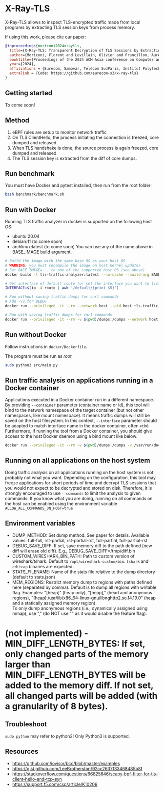 # X-Ray-TLS

X-Ray-TLS allows to inspect TLS-encrypted traffic made from local programs by extracting TLS session keys from process memory.

If using this work, please cite [our paper](https://s3.eurecom.fr/docs/asiaccs24_moriconi.pdf):
```bibtex
@inproceedings{moriconi2024xraytls,
  title={X-Ray-TLS: Transparent Decryption of TLS Sessions by Extracting Session Keys from Memory},
  author={Moriconi, Florent and Levillain, Olivier and Francillon, Aurélien and Troncy, Raphael},
  booktitle={Proceedings of the 2024 ACM Asia conference on Computer and Communications Security (ASIACCS)},
  year={2024},
  affiliations = {Eurecom, Samovar, Télécom SudParis, Institut Polytechnique de Paris}
  extralink = {Code: https://github.com/eurecom-s3/x-ray-tls}
}
```

## Getting started

To come soon!

## Method

1. eBPF rules are setup to monitor network traffic
2. On TLS ClientHello, the process initiating the connection is freezed, core dumped and released.
3. When TLS handshake is done, the source process is again freezed, core dumped and released.
4. The TLS session key is extracted from the diff of core dumps.


## Run benchmark

You must have Docker and pytest installed, then run from the root folder:

```sh
bash benchmark/benchmark.sh 
```


## Run with Docker

Running TLS traffic analyzer in docker is supported on the following host OS:
- ubuntu:20.04
- debian:11 (to come soon)
- archlinux:latest (to come soon)
You can use any of the name above in BASE_IMAGE build argument.

```sh
# Build the image with the same base OS as your host OS
# WARNING: you must recompile the image on host kernel updates
# Set BASE_IMAGE=... to one of the supported host OS (see above)
docker build -t tls-traffic-analyzer:latest --no-cache --build-arg BASE_IMAGE=ubuntu:20.04 -f docker/Dockerfile .

# Get interface of default route (or set the interface you want to listen on)
INTERFACE=$(ip -4 route | awk '/default/{print $5}')

# Run without saving traffic dumps for curl commands
# Add -vv for DEBUG
docker run --privileged -it --rm --network host --pid host tls-traffic-analyzer:latest -i $INTERFACE --commands curl

# Run with saving traffic dumps for curl commands
docker run --privileged -it --rm -v $(pwd)/dumps:/dumps --network host --pid host tls-traffic-analyzer:latest -i $INTERFACE -o /dumps --chown-traffic-dumps $UID --commands curl
```


## Run without Docker

Follow instructions in `docker/Dockerfile`.

The program must be run as *root*

```sh
sudo python3 src/main.py
```


## Run traffic analysis on applications running in a Docker container

Applications executed in a Docker container run in a different namespace.
By providing `--container` parameter (container name or id), this tool will bind to the network namespace of the target container (but not other namespaces, like mount namespace).
It means traffic dumps will still be saved on the host filesystem.
In this context, `--interface` parameter should be adapted to match interface name in the docker container, often `eth0`.
Furthermore, if running the tool from a Docker container, you should give access to the host Docker daemon using a bind mount like below:
```sh
docker run --privileged -it --rm -v $(pwd)/dumps:/dumps -v /var/run/docker.sock:/var/run/docker.sock --network host --pid host tls-traffic-analyzer:latest -o /dumps --chown-traffic-dumps $UID --container my_container -vv
```


## Running on all applications on the host system

Doing traffic analysis on all applications running on the host system is not probably not what you want.
Depending on the configuration, this tool may freeze applications for short periods of time and decrypt TLS sessions
that you would not expect to be decrypted and stored on disk.
Therefore, it is strongly encouraged to use `--commands` to limit the analysis to given commands.
If you know what you are doing, running on all commands on the host can be enabled using the environment variable `ALLOW_ALL_COMMANDS_ON_HOST=true`


## Environment variables

- DUMP_METHOD: Set dump method. See paper for details.
Available values: full-full, rst-partial, rst-partial-rst, full-partial, full-partial-rst
- DEBUG_SAVE_DIFF: If set, save memory diff to the path defined (new diff will erase old diff). E.g., DEBUG_SAVE_DIFF=/tmp/diff.bin
- CUSTOM_WIRESHARK_BIN_PATH: Path to custom version of wireshark/tshark.
Default to `/opt/wireshark-custom/bin`. `tshark` and `editcap` binaries are expected.
- STATS_FILENAME: Name of the stats file relative to the dump directory (default to stats.json)
- MEM_REGIONS: Restrict memory dump to regions with paths defined here (separated by comma). Default is to dump all regions with writable flag.
Examples: "[heap]" (heap only), "[heap]," (head and anonymous regions), "[heap],/usr/lib/x86_64-linux-gnu/libnghttp2.so.14.19.0" (heap and a statically assigned memory region).  
To only dump anonymous regions (i.e., dynamically assigned using mmap), use "," (do NOT use "" as it would disable the feature flag).
# (not implemented) - MIN_DIFF_LENGTH_BYTES: If set, only changed parts of the memory larger than MIN_DIFF_LENGTH_BYTES will be added to the memory diff. If not set, all changed parts will be added (with a granularity of 8 bytes).


## Troubleshoot

`sudo python` may refer to python2! Only Python3 is supported.


## Resources
- <https://github.com/iovisor/bcc/blob/master/examples>
- <https://gist.github.com/LeeBrotherston/92cc2637f33468485b8f>
- <https://stackoverflow.com/questions/66825646/scapy-bpf-filter-for-tls-client-hello-and-tcp-syn>
- <https://support.f5.com/csp/article/K10209>
